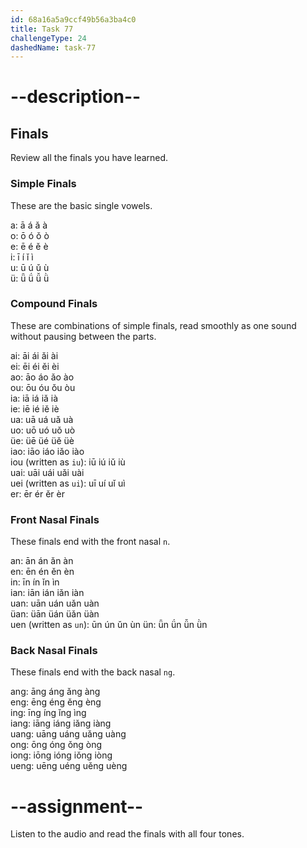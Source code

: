 ```yaml
---
id: 68a16a5a9ccf49b56a3ba4c0
title: Task 77
challengeType: 24
dashedName: task-77
---
```


<!-- GLOSSARY -->

# --description--

## Finals

Review all the finals you have learned.

### Simple Finals

These are the basic single vowels.  

a: ā <!-- audio: ā --> á <!-- audio: á --> ǎ <!-- audio: ǎ --> à <!-- audio: à -->  
o: ō <!-- audio: ō --> ó <!-- audio: ó --> ǒ <!-- audio: ǒ --> ò <!-- audio: ò -->  
e: ē <!-- audio: ē --> é <!-- audio: é --> ě <!-- audio: ě --> è <!-- audio: è -->  
i: ī <!-- audio: ī --> í <!-- audio: í --> ǐ <!-- audio: ǐ --> ì <!-- audio: ì -->  
u: ū <!-- audio: ū --> ú <!-- audio: ú --> ǔ <!-- audio: ǔ --> ù <!-- audio: ù -->  
ü: ǖ <!-- audio: ǖ --> ǘ <!-- audio: ǘ --> ǚ <!-- audio: ǚ --> ǜ <!-- audio: ǜ -->  

### Compound Finals

These are combinations of simple finals, read smoothly as one sound without pausing between the parts. 

ai: āi <!-- audio: āi --> ái <!-- audio: ái --> ǎi <!-- audio: ǎi --> ài <!-- audio: ài -->  
ei: ēi <!-- audio: ēi --> éi <!-- audio: éi --> ěi <!-- audio: ěi --> èi <!-- audio: èi -->  
ao: āo <!-- audio: āo --> áo <!-- audio: áo --> ǎo <!-- audio: ǎo --> ào <!-- audio: ào -->  
ou: ōu <!-- audio: ōu --> óu <!-- audio: óu --> ǒu <!-- audio: ǒu --> òu <!-- audio: òu -->  
ia: iā <!-- audio: iā --> iá <!-- audio: iá --> iǎ <!-- audio: iǎ --> ià <!-- audio: ià -->  
ie: iē <!-- audio: iē --> ié <!-- audio: ié --> iě <!-- audio: iě --> iè <!-- audio: iè -->  
ua: uā <!-- audio: uā --> uá <!-- audio: uá --> uǎ <!-- audio: uǎ --> uà <!-- audio: uà -->  
uo: uō <!-- audio: uō --> uó <!-- audio: uó --> uǒ <!-- audio: uǒ --> uò <!-- audio: uò -->  
üe: üē <!-- audio: üē --> üé <!-- audio: üé --> üě <!-- audio: üě --> üè <!-- audio: üè -->  
iao: iāo <!-- audio: iāo --> iáo <!-- audio: iáo --> iǎo <!-- audio: iǎo --> iào <!-- audio: iào -->  
iou (written as `iu`): iū <!-- audio: iū --> iú <!-- audio: iú --> iǔ <!-- audio: iǔ --> iù <!-- audio: iù -->   
uai: uāi <!-- audio: uāi --> uái <!-- audio: uái --> uǎi <!-- audio: uǎi --> uài <!-- audio: uài -->  
uei (written as `ui`): uī <!-- audio: uī --> uí <!-- audio: uí --> uǐ <!-- audio: uǐ --> uì <!-- audio: uì -->  
er: ēr <!-- audio: ēr --> ér <!-- audio: ér --> ěr <!-- audio: ěr --> èr <!-- audio: èr -->  

### Front Nasal Finals

These finals end with the front nasal `n`.  

an: ān <!-- audio: ān --> án <!-- audio: án --> ǎn <!-- audio: ǎn --> àn <!-- audio: àn -->  
en: ēn <!-- audio: ēn --> én <!-- audio: én --> ěn <!-- audio: ěn --> èn <!-- audio: èn -->  
in: īn <!-- audio: īn --> ín <!-- audio: ín --> ǐn <!-- audio: ǐn --> ìn <!-- audio: ìn -->  
ian: iān <!-- audio: iān --> ián <!-- audio: ián --> iǎn <!-- audio: iǎn --> iàn <!-- audio: iàn -->  
uan: uān <!-- audio: uān --> uán <!-- audio: uán --> uǎn <!-- audio: uǎn --> uàn <!-- audio: uàn -->  
üan: üān <!-- audio: üān --> üán <!-- audio: üán --> üǎn <!-- audio: üǎn --> üàn <!-- audio: üàn -->  
uen (written as `un`): ūn <!-- audio: ūn --> ún <!-- audio: ún --> ǔn <!-- audio: ǔn --> ùn <!-- audio: ùn -->
ün: ǖn <!-- audio: ǖn --> ǘn <!-- audio: ǘn --> ǚn <!-- audio: ǚn --> ǜn <!-- audio: ǜn -->  

### Back Nasal Finals

These finals end with the back nasal `ng`.  

ang: āng <!-- audio: āng --> áng <!-- audio: áng --> ǎng <!-- audio: ǎng --> àng <!-- audio: àng -->  
eng: ēng <!-- audio: ēng --> éng <!-- audio: éng --> ěng <!-- audio: ěng --> èng <!-- audio: èng -->  
ing: īng <!-- audio: īng --> íng <!-- audio: íng --> ǐng <!-- audio: ǐng --> ìng <!-- audio: ìng -->  
iang: iāng <!-- audio: iāng --> iáng <!-- audio: iáng --> iǎng <!-- audio: iǎng --> iàng <!-- audio: iàng -->  
uang: uāng <!-- audio: uāng --> uáng <!-- audio: uáng --> uǎng <!-- audio: uǎng --> uàng <!-- audio: uàng -->  
ong: ōng <!-- audio: ōng --> óng <!-- audio: óng --> ǒng <!-- audio: ǒng --> òng <!-- audio: òng -->  
iong: iōng <!-- audio: iōng --> ióng <!-- audio: ióng --> iǒng <!-- audio: iǒng --> iòng <!-- audio: iòng -->  
ueng: uēng <!-- audio: uēng --> uéng <!-- audio: uéng --> uěng <!-- audio: uěng --> uèng <!-- audio: uèng -->  

# --assignment--

Listen to the audio and read the finals with all four tones.
